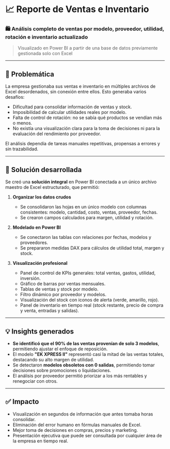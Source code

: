 # 📈 Reporte de Ventas e Inventario

### 🛍️ Análisis completo de ventas por modelo, proveedor, utilidad, rotación e inventario actualizado  
> Visualizado en Power BI a partir de una base de datos previamente gestionada solo con Excel

---

## 🧩 Problemática

La empresa gestionaba sus ventas e inventario en múltiples archivos de Excel desordenados, sin conexión entre ellos. Esto generaba varios desafíos:

- Dificultad para consolidar información de ventas y stock.
- Imposibilidad de calcular utilidades reales por modelo.
- Falta de control de rotación: no se sabía qué productos se vendían más o menos.
- No existía una visualización clara para la toma de decisiones ni para la evaluación del rendimiento por proveedor.

El análisis dependía de tareas manuales repetitivas, propensas a errores y sin trazabilidad.

---

## 🎯 Solución desarrollada

Se creó una **solución integral** en Power BI conectada a un único archivo maestro de Excel estructurado, que permitió:

1. **Organizar los datos crudos**
   - Se consolidaron las hojas en un único modelo con columnas consistentes: modelo, cantidad, costo, ventas, proveedor, fechas.
   - Se crearon campos calculados para margen, utilidad y rotación.

2. **Modelado en Power BI**
   - Se conectaron las tablas con relaciones por fechas, modelos y proveedores.
   - Se prepararon medidas DAX para cálculos de utilidad total, margen y stock.

3. **Visualización profesional**
   - Panel de control de KPIs generales: total ventas, gastos, utilidad, inversión.
   - Gráfico de barras por ventas mensuales.
   - Tablas de ventas y stock por modelo.
   - Filtro dinámico por proveedor y modelos.
   - Visualización del stock con iconos de alerta (verde, amarillo, rojo).
   - Panel de inventario en tiempo real (stock restante, precio de compra y venta, entradas y salidas).

---

## 💡 Insights generados

- **Se identificó que el 90% de las ventas provenían de solo 3 modelos**, permitiendo ajustar el enfoque de reposición.
- El modelo **"EK XPRESS II"** representó casi la mitad de las ventas totales, destacando su alto margen de utilidad.
- Se detectaron **modelos obsoletos con 0 salidas**, permitiendo tomar decisiones sobre promociones o liquidaciones.
- El análisis por proveedor permitió priorizar a los más rentables y renegociar con otros.

---

## ✅ Impacto

- Visualización en segundos de información que antes tomaba horas consolidar.
- Eliminación del error humano en fórmulas manuales de Excel.
- Mejor toma de decisiones en compras, precios y marketing.
- Presentación ejecutiva que puede ser consultada por cualquier área de la empresa en tiempo real.




